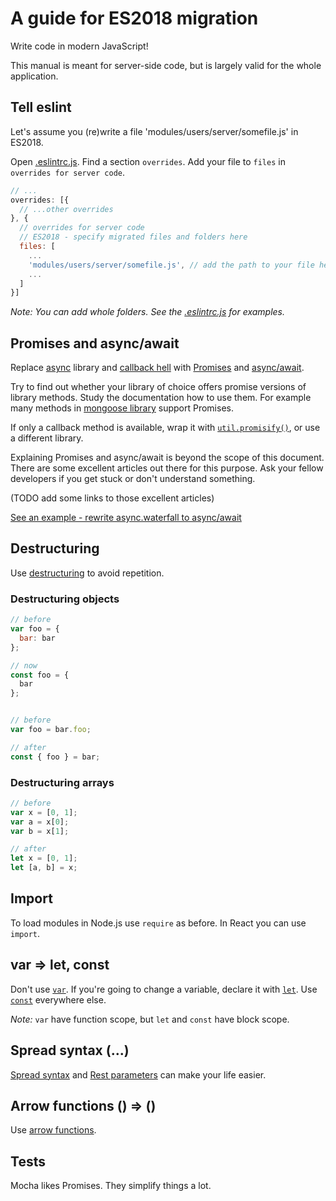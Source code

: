 # A guide for ES2018 migration

Write code in modern JavaScript!

This manual is meant for server-side code, but is largely valid for the whole application.

## Tell eslint

Let's assume you (re)write a file 'modules/users/server/somefile.js' in ES2018.

Open [.eslintrc.js](../.eslintrc.js). Find a section `overrides`. Add your file to `files` in `overrides for server code`.

```js
// ...
overrides: [{
  // ...other overrides
}, {
  // overrides for server code
  // ES2018 - specify migrated files and folders here
  files: [
    ...
    'modules/users/server/somefile.js', // add the path to your file here
    ...
  ]
}]
```

_Note: You can add whole folders. See the [.eslintrc.js](../.eslintrc.js) for examples._

## Promises and async/await

Replace [async](https://caolan.github.io/async/) library and [callback hell](http://callbackhell.com/) with [Promises](https://developer.mozilla.org/en-US/docs/Web/JavaScript/Reference/Global_Objects/Promise) and [async/await](https://developer.mozilla.org/en-US/docs/Web/JavaScript/Reference/Statements/async_function).

Try to find out whether your library of choice offers promise versions of library methods. Study the documentation how to use them. For example many methods in [mongoose library](https://mongoosejs.com/docs/guide.html) support Promises.

If only a callback method is available, wrap it with [`util.promisify()`](https://nodejs.org/api/util.html#util_util_promisify_original), or use a different library.

Explaining Promises and async/await is beyond the scope of this document. There are some excellent articles out there for this purpose. Ask your fellow developers if you get stuck or don't understand something.

(TODO add some links to those excellent articles)

[See an example - rewrite async.waterfall to async/await](./Async-waterfall-to-async-await.md)

## Destructuring

Use [destructuring](https://developer.mozilla.org/en-US/docs/Web/JavaScript/Reference/Operators/Destructuring_assignment) to avoid repetition.

### Destructuring objects

```js
// before
var foo = {
  bar: bar
};

// now
const foo = {
  bar
};


// before
var foo = bar.foo;

// after
const { foo } = bar;
```

### Destructuring arrays

```js
// before
var x = [0, 1];
var a = x[0];
var b = x[1];

// after
let x = [0, 1];
let [a, b] = x;
```


## Import

To load modules in Node.js use `require` as before. In React you can use `import`.

## var => let, const

Don't use [`var`](https://developer.mozilla.org/en-US/docs/Web/JavaScript/Reference/Statements/var). If you're going to change a variable, declare it with [`let`](https://developer.mozilla.org/en-US/docs/Web/JavaScript/Reference/Statements/let). Use [`const`](https://developer.mozilla.org/en-US/docs/Web/JavaScript/Reference/Statements/const) everywhere else.

_Note:_ `var` have function scope, but `let` and `const` have block scope.

## Spread syntax (...)

[Spread syntax](https://developer.mozilla.org/en-US/docs/Web/JavaScript/Reference/Operators/Spread_syntax) and [Rest parameters](https://developer.mozilla.org/en-US/docs/Web/JavaScript/Reference/Functions/rest_parameters) can make your life easier.

## Arrow functions () => ()

Use [arrow functions](https://developer.mozilla.org/en-US/docs/Web/JavaScript/Reference/Functions/Arrow_functions).

## Tests

Mocha likes Promises. They simplify things a lot.

